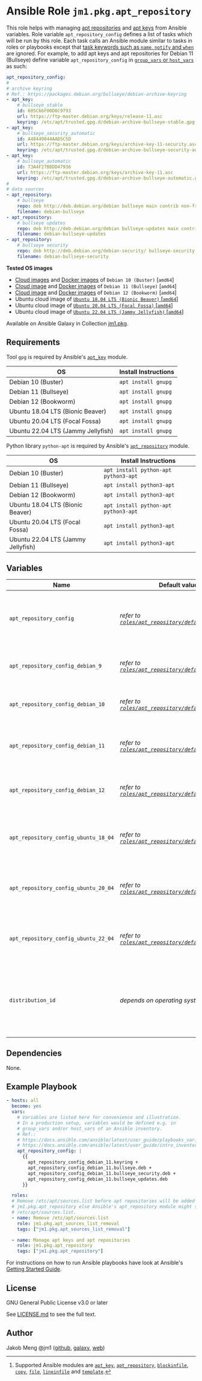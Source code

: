 # Ansible Role `jm1.pkg.apt_repository`

This role helps with managing [apt repositories][apt-sources-list] and [apt keys][apt-keys-migration] from Ansible
variables. Role variable `apt_repository_config` defines a list of tasks which will be run by this role. Each task calls
an Ansible module similar to tasks in roles or playbooks except that [task keywords such as `name`, `notify` and `when`
][playbooks-keywords] are ignored. For example, to add apt keys and apt repositories for Debian 11 (Bullseye) define
variable `apt_repository_config` in [`group_vars` or `host_vars`][ansible-inventory] as such:

```yml
apt_repository_config:
#
# archive keyring
# Ref.: https://packages.debian.org/bullseye/debian-archive-keyring
- apt_key:
    # bullseye_stable
    id: 605C66F00D6C9793
    url: https://ftp-master.debian.org/keys/release-11.asc
    keyring: /etc/apt/trusted.gpg.d/debian-archive-bullseye-stable.gpg
- apt_key:
    # bullseye_security_automatic
    id: A48449044AAD5C5D
    url: https://ftp-master.debian.org/keys/archive-key-11-security.asc
    keyring: /etc/apt/trusted.gpg.d/debian-archive-bullseye-security-automatic.gpg
- apt_key:
    # bullseye_automatic
    id: 73A4F27B8DD47936
    url: https://ftp-master.debian.org/keys/archive-key-11.asc
    keyring: /etc/apt/trusted.gpg.d/debian-archive-bullseye-automatic.gpg
#
# data sources
- apt_repository:
    # bullseye
    repo: deb http://deb.debian.org/debian bullseye main contrib non-free
    filename: debian-bullseye
- apt_repository:
    # bullseye updates
    repo: deb http://deb.debian.org/debian bullseye-updates main contrib non-free
    filename: debian-bullseye-updates
- apt_repository:
    # bullseye security
    repo: deb http://deb.debian.org/debian-security/ bullseye-security main contrib non-free
    filename: debian-bullseye-security
```

[ansible-inventory]: https://docs.ansible.com/ansible/latest/user_guide/intro_inventory.html
[apt-keys-migration]: https://blog.jak-linux.org/2021/06/20/migrating-away-apt-key/
[apt-sources-list]: https://manpages.debian.org/stable/apt/sources.list.5.en.html
[playbooks-keywords]: https://docs.ansible.com/ansible/latest/reference_appendices/playbooks_keywords.html

**Tested OS images**
- [Cloud images](https://cdimage.debian.org/images/cloud/buster/daily/) and
  [Docker images](https://hub.docker.com/_/debian) of `Debian 10 (Buster)` \[`amd64`\]
- [Cloud image](https://cdimage.debian.org/images/cloud/bullseye/daily/) and
  [Docker images](https://hub.docker.com/_/debian) of `Debian 11 (Bullseye)` \[`amd64`\]
- [Cloud image](https://cdimage.debian.org/images/cloud/bookworm/daily/) and
  [Docker images](https://hub.docker.com/_/debian) of `Debian 12 (Bookworm)` \[`amd64`\]
- Ubuntu cloud image of [`Ubuntu 18.04 LTS (Bionic Beaver)` \[`amd64`\]](https://cloud-images.ubuntu.com/bionic/current/)
- Ubuntu cloud image of [`Ubuntu 20.04 LTS (Focal Fossa)` \[`amd64`\]](https://cloud-images.ubuntu.com/focal/)
- Ubuntu cloud image of [`Ubuntu 22.04 LTS (Jammy Jellyfish)` \[`amd64`\]](https://cloud-images.ubuntu.com/focal/)

Available on Ansible Galaxy in Collection [jm1.pkg](https://galaxy.ansible.com/jm1/pkg).

## Requirements

Tool `gpg` is required by Ansible's [`apt_key`][ansible-module-apt-key] module.

| OS                                           | Install Instructions |
| -------------------------------------------- | -------------------- |
| Debian 10 (Buster)                           | `apt install gnupg`  |
| Debian 11 (Bullseye)                         | `apt install gnupg`  |
| Debian 12 (Bookworm)                         | `apt install gnupg`  |
| Ubuntu 18.04 LTS (Bionic Beaver)             | `apt install gnupg`  |
| Ubuntu 20.04 LTS (Focal Fossa)               | `apt install gnupg`  |
| Ubuntu 22.04 LTS (Jammy Jellyfish)           | `apt install gnupg`  |

Python library `python-apt` is required by Ansible's [`apt_repository`][ansible-module-apt-repository] module.

| OS                                           | Install Instructions                 |
| -------------------------------------------- | ------------------------------------ |
| Debian 10 (Buster)                           | `apt install python-apt python3-apt` |
| Debian 11 (Bullseye)                         | `apt install python3-apt`            |
| Debian 12 (Bookworm)                         | `apt install python3-apt`            |
| Ubuntu 18.04 LTS (Bionic Beaver)             | `apt install python-apt python3-apt` |
| Ubuntu 20.04 LTS (Focal Fossa)               | `apt install python3-apt`            |
| Ubuntu 22.04 LTS (Jammy Jellyfish)           | `apt install python3-apt`            |

## Variables

| Name                                 | Default value                  | Required | Description |
| ------------------------------------ | ------------------------------ | -------- | ----------- |
| `apt_repository_config`              | *refer to [`roles/apt_repository/defaults/main.yml`](defaults/main.yml)* | no | List of tasks to run [^supported-modules], e.g. to add apt data sources or apt keys |
| `apt_repository_config_debian_9`     | *refer to [`roles/apt_repository/defaults/main.yml`](defaults/main.yml)* | no | apt data sources and keys for `Debian 9 (Stretch)` |
| `apt_repository_config_debian_10`    | *refer to [`roles/apt_repository/defaults/main.yml`](defaults/main.yml)* | no | apt data sources and keys for `Debian 10 (Buster)` |
| `apt_repository_config_debian_11`    | *refer to [`roles/apt_repository/defaults/main.yml`](defaults/main.yml)* | no | apt data sources and keys for `Debian 11 (Bullseye)` |
| `apt_repository_config_debian_12`    | *refer to [`roles/apt_repository/defaults/main.yml`](defaults/main.yml)* | no | apt data sources and keys for `Debian 12 (Bookworm)` |
| `apt_repository_config_ubuntu_18_04` | *refer to [`roles/apt_repository/defaults/main.yml`](defaults/main.yml)* | no | apt data sources and keys for `Ubuntu 18.04 LTS (Bionic Beaver)` |
| `apt_repository_config_ubuntu_20_04` | *refer to [`roles/apt_repository/defaults/main.yml`](defaults/main.yml)* | no | apt data sources and keys for `Ubuntu 20.04 LTS (Focal Fossa)` |
| `apt_repository_config_ubuntu_22_04` | *refer to [`roles/apt_repository/defaults/main.yml`](defaults/main.yml)* | no | apt data sources and keys for `Ubuntu 22.04 LTS (Jammy Jellyfish)` |
| `distribution_id`                    | *depends on operating system*  | no       | List which uniquely identifies a distribution release, e.g. `[ 'Debian', '10' ]` for `Debian 10 (Buster)` |

[^supported-modules]: Supported Ansible modules are [`apt_key`][ansible-module-apt-key], [`apt_repository`][
ansible-module-apt-repository], [`blockinfile`][ansible-module-blockinfile], [`copy`][ansible-module-copy], [`file`][
ansible-module-file], [`lineinfile`][ansible-module-lineinfile] and [`template`][ansible-module-template].

[ansible-module-apt-key]: https://docs.ansible.com/ansible/latest/collections/ansible/builtin/apt_key_module.html
[ansible-module-apt-repository]: https://docs.ansible.com/ansible/latest/collections/ansible/builtin/apt_repository_module.html
[ansible-module-blockinfile]: https://docs.ansible.com/ansible/latest/collections/ansible/builtin/blockinfile_module.html
[ansible-module-copy]: https://docs.ansible.com/ansible/latest/collections/ansible/builtin/copy_module.html
[ansible-module-file]: https://docs.ansible.com/ansible/latest/collections/ansible/builtin/file_module.html
[ansible-module-lineinfile]: https://docs.ansible.com/ansible/latest/collections/ansible/builtin/lineinfile_module.html
[ansible-module-template]: https://docs.ansible.com/ansible/latest/collections/ansible/builtin/template_module.html

## Dependencies

None.

## Example Playbook

```yml
- hosts: all
  become: yes
  vars:
    # Variables are listed here for convenience and illustration.
    # In a production setup, variables would be defined e.g. in
    # group_vars and/or host_vars of an Ansible inventory.
    # Ref.:
    # https://docs.ansible.com/ansible/latest/user_guide/playbooks_variables.html
    # https://docs.ansible.com/ansible/latest/user_guide/intro_inventory.html
    apt_repository_config: |
      {{
        apt_repository_config_debian_11.keyring +
        apt_repository_config_debian_11.bullseye.deb +
        apt_repository_config_debian_11.bullseye_security.deb +
        apt_repository_config_debian_11.bullseye_updates.deb
      }}

  roles:
  # Remove /etc/apt/sources.list before apt repositories will be added to /etc/apt/sources.list.d/ by role
  # jm1.pkg.apt_repository else Ansible's apt_repository module might skip repositories if they are present in
  # /etc/apt/sources.list.
  - name: Remove /etc/apt/sources.list
    role: jm1.pkg.apt_sources_list_removal
    tags: ["jm1.pkg.apt_sources_list_removal"]

  - name: Manage apt keys and apt repositories
    role: jm1.pkg.apt_repository
    tags: ["jm1.pkg.apt_repository"]
```

For instructions on how to run Ansible playbooks have look at Ansible's
[Getting Started Guide](https://docs.ansible.com/ansible/latest/network/getting_started/first_playbook.html).

## License

GNU General Public License v3.0 or later

See [LICENSE.md](../../LICENSE.md) to see the full text.

## Author

Jakob Meng
@jm1 ([github](https://github.com/jm1), [galaxy](https://galaxy.ansible.com/jm1), [web](http://www.jakobmeng.de))
